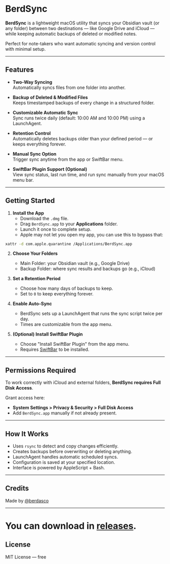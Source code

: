 # BerdSync

**BerdSync** is a lightweight macOS utility that syncs your Obsidian vault (or any folder) between two destinations — like Google Drive and iCloud — while keeping automatic backups of deleted or modified notes.

Perfect for note-takers who want automatic syncing and version control with minimal setup.

---

## Features

- **Two-Way Syncing**  
  Automatically syncs files from one folder into another.

- **Backup of Deleted & Modified Files**  
  Keeps timestamped backups of every change in a structured folder.

- **Customizable Automatic Sync**  
  Sync runs twice daily (default: 10:00 AM and 10:00 PM) using a LaunchAgent.

- **Retention Control**  
  Automatically deletes backups older than your defined period — or keeps everything forever.

- **Manual Sync Option**  
  Trigger sync anytime from the app or SwiftBar menu.

- **SwiftBar Plugin Support (Optional)**  
  View sync status, last run time, and run sync manually from your macOS menu bar.

---

## Getting Started

1. **Install the App**
   - Download the `.dmg` file.
   - Drag `BerdSync.app` to your **Applications** folder.
   - Launch it once to complete setup.
   - Apple may not let you open my app, you can use this to bypass that:
```bash
xattr -d com.apple.quarantine /Applications/BerdSync.app
```

2. **Choose Your Folders**
   - Main Folder: your Obsidian vault (e.g., Google Drive)
   - Backup Folder: where sync results and backups go (e.g., iCloud)

3. **Set a Retention Period**
   - Choose how many days of backups to keep.
   - Set to `0` to keep everything forever.

4. **Enable Auto-Sync**
   - BerdSync sets up a LaunchAgent that runs the sync script twice per day.
   - Times are customizable from the app menu.

5. **(Optional) Install SwiftBar Plugin**
   - Choose "Install SwiftBar Plugin" from the app menu.
   - Requires [SwiftBar](https://swiftbar.app) to be installed.

---

## Permissions Required

To work correctly with iCloud and external folders, **BerdSync requires Full Disk Access**.

Grant access here:
- **System Settings > Privacy & Security > Full Disk Access**
- Add `BerdSync.app` manually if not already present.

---

## How It Works

- Uses `rsync` to detect and copy changes efficiently.
- Creates backups before overwriting or deleting anything.
- LaunchAgent handles automatic scheduled syncs.
- Configuration is saved at your specified location.
- Interface is powered by AppleScript + Bash.

---

## Credits

Made by [@berdasco](https://github.com/Berdasco99)  

---

# You can download in [releases](https://github.com/Berdasco99/BerdSync/releases).

## License

MIT License — free
